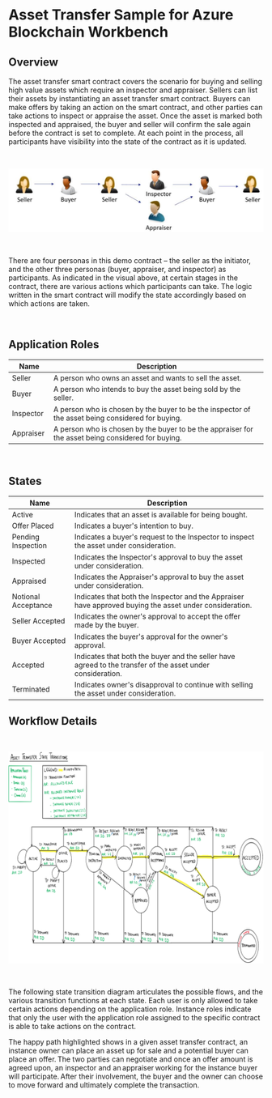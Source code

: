Asset Transfer Sample for Azure Blockchain Workbench
====================================================

Overview 
---------

The asset transfer smart contract covers the scenario for buying and selling
high value assets which require an inspector and appraiser. Sellers can list
their assets by instantiating an asset transfer smart contract. Buyers can make
offers by taking an action on the smart contract, and other parties can take
actions to inspect or appraise the asset. Once the asset is marked both
inspected and appraised, the buyer and seller will confirm the sale again before
the contract is set to complete. At each point in the process, all participants
have visibility into the state of the contract as it is updated. 

 

![](media/1b35fd81aa303d9030594e43d738a625.jpg)

 

There are four personas in this demo contract – the seller as the initiator, and
the other three personas (buyer, appraiser, and inspector) as participants. As
indicated in the visual above, at certain stages in the contract, there are
various actions which participants can take. The logic written in the smart
contract will modify the state accordingly based on which actions are taken. 

 

Application Roles 
------------------

| Name       | Description                                                                                         |
|------------|-----------------------------------------------------------------------------------------------------|
| Seller     | A person who owns an asset and wants to sell the asset.                                             |
| Buyer      | A person who intends to buy the asset being sold by the seller.                                     |
| Inspector  | A person who is chosen by the buyer to be the inspector of the asset being considered for buying.   |
| Appraiser  | A person who is chosen by the buyer to be the appraiser for the asset being considered for buying.  |

 

States 
-------

| Name                 | Description                                                                                                 |
|----------------------|-------------------------------------------------------------------------------------------------------------|
| Active               | Indicates that an asset is available for being bought.                                                      |
| Offer Placed         | Indicates a buyer's intention to buy.                                                                       |
| Pending Inspection   | Indicates a buyer's request to the Inspector to inspect the asset under consideration.                      |
| Inspected            | Indicates the Inspector's approval to buy the asset under consideration.                                    |
| Appraised            | Indicates the Appraiser's approval to buy the asset under consideration.                                    |
| Notional Acceptance  | Indicates that both the Inspector and the Appraiser have approved buying the asset under consideration.     |
| Seller Accepted      | Indicates the owner's approval to accept the offer made by the buyer.                                       |
| Buyer Accepted       | Indicates the buyer's approval for the owner's approval.                                                    |
| Accepted             | Indicates that both the buyer and the seller have agreed to the transfer of the asset under consideration.  |
| Terminated           | Indicates owner's disapproval to continue with selling the asset under consideration.                       |

Workflow Details
----------------

 

![](media/1a14a6336d8a8b1adfe5c3689ab954b2.png)

 

The following state transition diagram articulates the possible flows, and the
various transition functions at each state. Each user is only allowed to take
certain actions depending on the application role. Instance roles indicate that
only the user with the application role assigned to the specific contract is
able to take actions on the contract. 

The happy path highlighted shows in a given asset transfer contract, an instance
owner can place an asset up for sale and a potential buyer can place an
offer. The two parties can negotiate and once an offer amount is agreed upon, an
inspector and an appraiser working for the instance buyer will
participate. After their involvement, the buyer and the owner can choose to move
forward and ultimately complete the transaction. 

 
